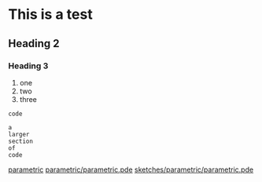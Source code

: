 # This is a test
## Heading 2
### Heading 3

1. one
2. two
3. three

`code`

```
a
larger
section
of
code
```

[parametric](parametric)
[parametric/parametric.pde](parametric/parametric.pde)
[sketches/parametric/parametric.pde](sketches/parametric/parametric.pde)
